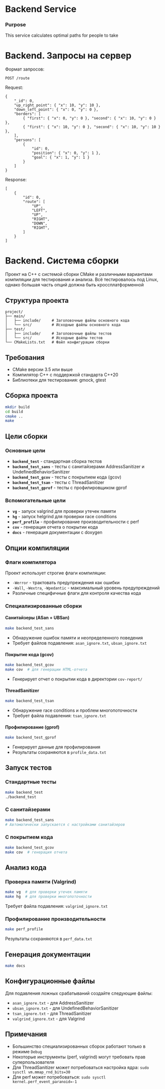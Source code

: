 # Backend Service

### Purpose
This service calculates optimal paths for people to take

# Backend. Запросы на сервер

Формат запросов:
```
POST /route
```
Request:
```
{
    "_id": 0,
    "up_right_point": { "x": 10, "y": 10 },
    "down_left_point": { "x": 0, "y": 0 },
    "borders": [
        { "first": { "x": 0, "y": 0 }, "second": { "x": 10, "y": 0 } },
        { "first": { "x": 10, "y": 0 }, "second": { "x": 10, "y": 10 } },
    ],
    "persons": [
        {
            "id": 0,
            "position": { "x": 0, "y": 1 },
            "goal": { "x": 1, "y": 1 }
        }
    ]
}
```
Response:
```
[
    {
        "id": 0,
        "route": [
            "UP",
            "LEFT",
            "UP",
            "RIGHT",
            "DOWN",
            "RIGHT",
        ]
    }
]
```

# Backend. Система сборки

Проект на C++ с системой сборки CMake и различными вариантами компиляции для тестирования и анализа. Всё тестировалось под Linux, однако
большая часть опций должна быть кроссплатформенной

## Структура проекта

```
project/
├── main/
│   ├── include/     # Заголовочные файлы основного кода
│   └── src/         # Исходные файлы основного кода
├── test/
│   ├── include/     # Заголовочные файлы тестов
│   └── src/         # Исходные файлы тестов
└── CMakeLists.txt   # Файл конфигурации сборки
```

## Требования

- CMake версии 3.5 или выше
- Компилятор C++ с поддержкой стандарта C++20
- Библиотеки для тестирования: gmock, gtest

## Сборка проекта

```bash
mkdir build
cd build
cmake ..
make
```

## Цели сборки

### Основные цели

- **`backend_test`** - стандартная сборка тестов
- **`backend_test_sans`** - тесты с санитайзерами AddressSanitizer и UndefinedBehaviorSanitizer
- **`backend_test_gcov`** - тесты с покрытием кода (gcov)
- **`backend_test_tsan`** - тесты с ThreadSanitizer
- **`backend_test_gprof`** - тесты с профилировщиком gprof

### Вспомогательные цели

- **`vg`** - запуск valgrind для проверки утечек памяти
- **`hg`** - запуск helgrind для проверки race conditions
- **`perf_profile`** - профилирование производительности с perf
- **`cov`** - генерация отчета о покрытии кода
- **`docs`** - генерация документации с doxygen

## Опции компиляции

### Флаги компилятора

Проект использует строгие флаги компиляции:
- `-Werror` - трактовать предупреждения как ошибки
- `-Wall`, `-Wextra`, `-Wpedantic` - максимальный уровень предупреждений
- Различные специфичные флаги для контроля качества кода

### Специализированные сборки

#### Санитайзеры (ASan + UBSan)
```bash
make backend_test_sans
```
- Обнаружение ошибок памяти и неопределенного поведения
- Требует файлов подавления: `asan_ignore.txt`, `ubsan_ignore.txt`

#### Покрытие кода (gcov)
```bash
make backend_test_gcov
make cov  # для генерации HTML-отчета
```
- Генерирует отчет о покрытии кода в директории `cov-report/`

#### ThreadSanitizer
```bash
make backend_test_tsan
```
- Обнаружение race conditions и проблем многопоточности
- Требует файла подавления: `tsan_ignore.txt`

#### Профилирование (gprof)
```bash
make backend_test_gprof
```
- Генерирует данные для профилирования
- Результаты сохраняются в `profile_data.txt`

## Запуск тестов

### Стандартные тесты
```bash
make backend_test
./backend_test
```

### С санитайзерами
```bash
make backend_test_sans
# Автоматически запускается с настройками санитайзеров
```

### С покрытием кода
```bash
make backend_test_gcov
make cov  # генерация отчета
```

## Анализ кода

### Проверка памяти (Valgrind)
```bash
make vg  # для проверки утечек памяти
make hg  # для проверки многопоточности
```
Требует файла подавления: `valgrind_ignore.txt`

### Профилирование производительности
```bash
make perf_profile
```
Результаты сохраняются в `perf_data.txt`

## Генерация документации

```bash
make docs
```

## Конфигурационные файлы

Для подавления ложных срабатываний создайте следующие файлы:
- `asan_ignore.txt` - для AddressSanitizer
- `ubsan_ignore.txt` - для UndefinedBehaviorSanitizer
- `tsan_ignore.txt` - для ThreadSanitizer
- `valgrind_ignore.txt` - для Valgrind

## Примечания

- Большинство специализированных сборок работают только в режиме `Debug`
- Некоторые инструменты (perf, valgrind) могут требовать прав суперпользователя
- Для ThreadSanitizer может потребоваться настройка ядра: `sudo sysctl vm.mmap_rnd_bits=30`
- Для perf может потребоваться: `sudo sysctl kernel.perf_event_paranoid=-1`
